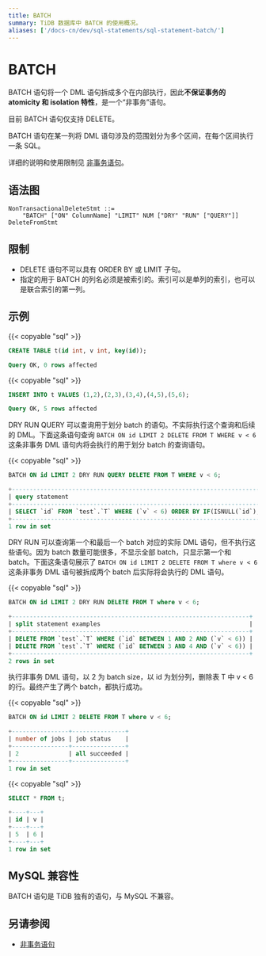 ```yaml
---
title: BATCH 
summary: TiDB 数据库中 BATCH 的使用概况。
aliases: ['/docs-cn/dev/sql-statements/sql-statement-batch/']
---
```


# BATCH 

BATCH 语句将一个 DML 语句拆成多个在内部执行，因此**不保证事务的 atomicity 和 isolation 特性**，是一个“非事务”语句。

目前 BATCH 语句仅支持 DELETE。

BATCH 语句在某一列将 DML 语句涉及的范围划分为多个区间，在每个区间执行一条 SQL。

详细的说明和使用限制见 [非事务语句](/non-transactional-DML.md)。

## 语法图

```ebnf+diagram
NonTransactionalDeleteStmt ::= 
    "BATCH" ["ON" ColumnName] "LIMIT" NUM ["DRY" "RUN" ["QUERY"]] DeleteFromStmt
```

## 限制

- DELETE 语句不可以具有 ORDER BY 或 LIMIT 子句。
- 指定的用于 BATCH 的列名必须是被索引的。索引可以是单列的索引，也可以是联合索引的第一列。

## 示例

{{< copyable "sql" >}}

```sql
CREATE TABLE t(id int, v int, key(id));
```

```sql
Query OK, 0 rows affected
```

{{< copyable "sql" >}}

```sql
INSERT INTO t VALUES (1,2),(2,3),(3,4),(4,5),(5,6);
```

```sql
Query OK, 5 rows affected
```

DRY RUN QUERY 可以查询用于划分 batch 的语句。不实际执行这个查询和后续的 DML。下面这条语句查询 `BATCH ON id LIMIT 2 DELETE FROM T WHERE v < 6` 这条非事务 DML 语句内将会执行的用于划分 batch 的查询语句。

{{< copyable "sql" >}}

```sql
BATCH ON id LIMIT 2 DRY RUN QUERY DELETE FROM T WHERE v < 6;
```

```sql
+--------------------------------------------------------------------------------+
| query statement                                                                |
+--------------------------------------------------------------------------------+
| SELECT `id` FROM `test`.`T` WHERE (`v` < 6) ORDER BY IF(ISNULL(`id`),0,1),`id` |
+--------------------------------------------------------------------------------+
1 row in set
```

DRY RUN 可以查询第一个和最后一个 batch 对应的实际 DML 语句，但不执行这些语句。因为 batch 数量可能很多，不显示全部 batch，只显示第一个和 batch。下面这条语句展示了 `BATCH ON id LIMIT 2 DELETE FROM T where v < 6` 这条非事务 DML 语句被拆成两个 batch 后实际将会执行的 DML 语句。

{{< copyable "sql" >}}

```sql
BATCH ON id LIMIT 2 DRY RUN DELETE FROM T where v < 6;
```

```sql
+-------------------------------------------------------------------+
| split statement examples                                          |
+-------------------------------------------------------------------+
| DELETE FROM `test`.`T` WHERE (`id` BETWEEN 1 AND 2 AND (`v` < 6)) |
| DELETE FROM `test`.`T` WHERE (`id` BETWEEN 3 AND 4 AND (`v` < 6)) |
+-------------------------------------------------------------------+
2 rows in set
```

执行非事务 DML 语句，以 2 为 batch size，以 id 为划分列，删除表 T 中 v < 6 的行。最终产生了两个 batch，都执行成功。

{{< copyable "sql" >}}

```sql
BATCH ON id LIMIT 2 DELETE FROM T where v < 6;
```

```sql
+----------------+---------------+
| number of jobs | job status    |
+----------------+---------------+
| 2              | all succeeded |
+----------------+---------------+
1 row in set
```

{{< copyable "sql" >}}

```sql
SELECT * FROM t;
```

```sql
+----+---+
| id | v |
+----+---+
| 5  | 6 |
+----+---+
1 row in set
```

## MySQL 兼容性

BATCH 语句是 TiDB 独有的语句，与 MySQL 不兼容。

## 另请参阅

* [非事务语句](/non-transactional-DML.md)
